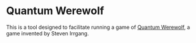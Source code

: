 # Quantum Werewolf

This is a tool designed to facilitate running a game of [Quantum Werewolf](https://www.mezzacotta.net/puzzle/cisra/2008/quantumwerewolf.html), a game invented by Steven Irrgang.
